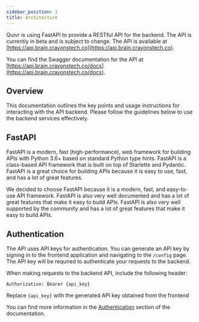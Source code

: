 ```yaml
---
sidebar_position: 1
title: Architecture
---
```


Quivr is using FastAPI to provide a RESTful API for the backend. The API is currently in beta and is subject to change. The API is available at [https://api.brain.crayonstech.co](https://api.brain.crayonstech.co).

You can find the Swagger documentation for the API at [https://api.brain.crayonstech.co/docs](https://api.brain.crayonstech.co/docs).

## Overview

This documentation outlines the key points and usage instructions for interacting with the API backend. Please follow the guidelines below to use the backend services effectively.


## FastAPI

FastAPI is a modern, fast (high-performance), web framework for building APIs with Python 3.6+ based on standard Python type hints. FastAPI is a class-based API framework that is built on top of Starlette and Pydantic. FastAPI is a great choice for building APIs because it is easy to use, fast, and has a lot of great features.

We decided to choose FastAPI because it is a modern, fast, and easy-to-use API framework. FastAPI is also very well documented and has a lot of great features that make it easy to build APIs. FastAPI is also very well supported by the community and has a lot of great features that make it easy to build APIs.


## Authentication

The API uses API keys for authentication. You can generate an API key by signing in to the frontend application and navigating to the `/config` page. The API key will be required to authenticate your requests to the backend.

When making requests to the backend API, include the following header:

```http
Authorization: Bearer {api_key}
```

Replace `{api_key}` with the generated API key obtained from the frontend

You can find more information in the [Authentication](/docs/backend/api/getting_started) section of the documentation.

